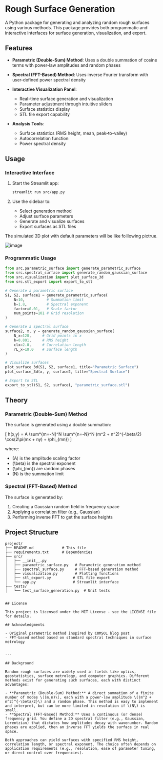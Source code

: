 # Rough Surface Generation

A Python package for generating and analyzing random rough surfaces using various methods. This package provides both programmatic and interactive interfaces for surface generation, visualization, and export.

## Features

  - **Parametric (Double-Sum) Method**: Uses a double summation of cosine terms with power-law amplitudes and random phases
  - **Spectral (FFT-Based) Method**: Uses inverse Fourier transform with user-defined power spectral density

- **Interactive Visualization Panel**:

  - Real-time surface generation and visualization
  - Parameter adjustment through intuitive sliders
  - Surface statistics display
  - STL file export capability

- **Analysis Tools**:
  - Surface statistics (RMS height, mean, peak-to-valley)
  - Autocorrelation function
  - Power spectral density

## Usage

### Interactive Interface

1. Start the Streamlit app:

   ```bash
   streamlit run src/app.py
   ```

2. Use the sidebar to:
   - Select generation method
   - Adjust surface parameters
   - Generate and visualize surfaces
   - Export surfaces as STL files


The simulated 3D plot with default parameters will be like folllowing pictrue.

![image](https://github.com/user-attachments/assets/e8d32fa4-ca7f-48c2-900a-5d7e8224f04a)


### Programmatic Usage

```python
from src.parametric_surface import generate_parametric_surface
from src.spectral_surface import generate_random_gaussian_surface
from src.visualization import plot_surface_3d
from src.stl_export import export_to_stl

# Generate a parametric surface
S1, S2, surface1 = generate_parametric_surface(
    N=10,          # Summation limit
    b=1.8,         # Spectral exponent
    factor=0.01,   # Scale factor
    num_points=101 # Grid resolution
)

# Generate a spectral surface
surface2, x, y = generate_random_gaussian_surface(
    N_x=128,     # Grid points in x
    h=0.001,     # RMS height
    clx=2.0,     # Correlation length
    rL_x=10.0    # Surface length
)

# Visualize surfaces
plot_surface_3d(S1, S2, surface1, title="Parametric Surface")
plot_surface_3d(x, y, surface2, title="Spectral Surface")

# Export to STL
export_to_stl(S1, S2, surface1, "parametric_surface.stl")
```

## Theory

### Parametric (Double-Sum) Method

The surface is generated using a double summation:

\[
h(x,y) = A \sum*{m=-N}^N \sum*{n=-N}^N (m^2 + n^2)^{-\beta/2} \cos(2\pi(mx + ny) + \phi\_{mn})
\]

where:

- \(A\) is the amplitude scaling factor
- \(\beta\) is the spectral exponent
- \(\phi\_{mn}\) are random phases
- \(N\) is the summation limit

### Spectral (FFT-Based) Method

The surface is generated by:

1. Creating a Gaussian random field in frequency space
2. Applying a correlation filter (e.g., Gaussian)
3. Performing inverse FFT to get the surface heights

## Project Structure

```
project/
├── README.md             # This file
├── requirements.txt      # Dependencies
├── src/
│   ├── __init__.py
│   ├── parametric_surface.py   # Parametric generation method
│   ├── spectral_surface.py     # FFT-based generation method
│   ├── visualization.py        # Plotting functions
│   ├── stl_export.py          # STL file export
│   └── app.py                 # Streamlit interface
├── tests/
│   └── test_surface_generation.py  # Unit tests


## License

This project is licensed under the MIT License - see the LICENSE file for details.

## Acknowledgments

- Original parametric method inspired by COMSOL blog post
- FFT-based method based on standard spectral techniques in surface metrology


---

## Background

Random rough surfaces are widely used in fields like optics, geostatistics, surface metrology, and computer graphics. Different methods exist for generating such surfaces, each with distinct advantages:

- **Parametric (Double-Sum) Method:** A direct summation of a finite number of modes \((m,n)\), each with a power-law amplitude \((m^2 + n^2)^{-\beta/2}\) and a random phase. This method is easy to implement and interpret, but can be more limited in resolution if \(N\) is small.
- **Spectral (FFT-Based) Method:** Uses a continuous (or dense) frequency grid. You define a 2D spectral filter (e.g., Gaussian, Lorentzian) that dictates how amplitudes decay with wavenumber. Random phases are applied, then an inverse FFT yields the surface in real space.

Both approaches can yield surfaces with specified RMS height, correlation length, or spectral exponent. The choice often depends on application requirements (e.g., resolution, ease of parameter tuning, or direct control over frequencies).
```
